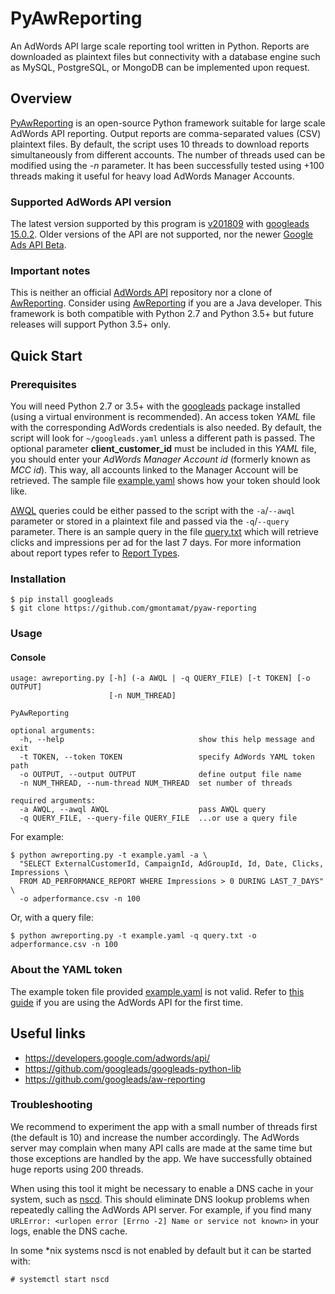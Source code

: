# PyAwReporting

An AdWords API large scale reporting tool written in Python. Reports are downloaded as plaintext files but connectivity
with a database engine such as MySQL, PostgreSQL, or MongoDB can be implemented upon request.

## Overview

[PyAwReporting](https://github.com/gmontamat/pyaw-reporting) is an open-source Python framework suitable for large scale
AdWords API reporting. Output reports are comma-separated values (CSV) plaintext files. By default, the script uses 10
threads to download reports simultaneously from different accounts. The number of threads used can be modified using the
*-n* parameter. It has been successfully tested using +100 threads making it useful for heavy load AdWords Manager
Accounts.

### Supported AdWords API version

The latest version supported by this program is
[v201809](https://ads-developers.googleblog.com/2018/09/announcing-v201809-of-adwords-api.html) with
[googleads 15.0.2](https://pypi.python.org/pypi/googleads). Older versions of the API are not supported, nor the newer
[Google Ads API Beta](https://developers.google.com/google-ads/api/docs/start).

### Important notes

This is neither an official [AdWords API](https://developers.google.com/adwords/api/) repository nor a clone of
[AwReporting](https://github.com/googleads/aw-reporting). Consider using
[AwReporting](https://github.com/googleads/aw-reporting) if you are a Java developer. This framework is both compatible
with Python 2.7 and Python 3.5+ but future releases will support Python 3.5+ only.

## Quick Start

### Prerequisites

You will need Python 2.7 or 3.5+ with the [googleads](https://pypi.python.org/pypi/googleads) package installed (using a
virtual environment is recommended). An access token *YAML* file with the corresponding AdWords credentials is also
needed. By default, the script will look for `~/googleads.yaml` unless a different path is passed. The optional
parameter **client\_customer\_id** must be included in this *YAML* file, you should enter your *AdWords Manager Account
id* (formerly known as *MCC id*). This way, all accounts linked to the Manager Account will be retrieved. The sample
file [example.yaml](awreporting/example.yaml) shows how your token should look like.

[AWQL](https://developers.google.com/adwords/api/docs/guides/awql) queries could be either passed to the script with the
`-a`/`--awql` parameter or stored in a plaintext file and passed via the `-q`/`--query` parameter. There is an sample
query in the file [query.txt](awreporting/query.txt) which will retrieve clicks and impressions per ad for the last 7
days. For more information about report types refer to
[Report Types](https://developers.google.com/adwords/api/docs/appendix/reports).

### Installation

```
$ pip install googleads
$ git clone https://github.com/gmontamat/pyaw-reporting
```

### Usage

#### Console

```
usage: awreporting.py [-h] (-a AWQL | -q QUERY_FILE) [-t TOKEN] [-o OUTPUT]
                      [-n NUM_THREAD]

PyAwReporting

optional arguments:
  -h, --help                              show this help message and exit
  -t TOKEN, --token TOKEN                 specify AdWords YAML token path
  -o OUTPUT, --output OUTPUT              define output file name
  -n NUM_THREAD, --num-thread NUM_THREAD  set number of threads

required arguments:
  -a AWQL, --awql AWQL                    pass AWQL query
  -q QUERY_FILE, --query-file QUERY_FILE  ...or use a query file
```

For example:

```
$ python awreporting.py -t example.yaml -a \
  "SELECT ExternalCustomerId, CampaignId, AdGroupId, Id, Date, Clicks, Impressions \
  FROM AD_PERFORMANCE_REPORT WHERE Impressions > 0 DURING LAST_7_DAYS" \
  -o adperformance.csv -n 100
```

Or, with a query file:

```
$ python awreporting.py -t example.yaml -q query.txt -o adperformance.csv -n 100
```

### About the YAML token

The example token file provided [example.yaml](awreporting/example.yaml) is not valid. Refer to
[this guide](https://developers.google.com/adwords/api/docs/guides/first-api-call) if you are using the AdWords API for
the first time.

## Useful links

* https://developers.google.com/adwords/api/
* https://github.com/googleads/googleads-python-lib
* https://github.com/googleads/aw-reporting

### Troubleshooting

We recommend to experiment the app with a small number of threads first (the default is 10) and increase the number
accordingly. The AdWords server may complain when many API calls are made at the same time but those exceptions are
handled by the app. We have successfully obtained huge reports using 200 threads.

When using this tool it might be necessary to enable a DNS cache in your system, such as
[nscd](http://man7.org/linux/man-pages/man8/nscd.8.html). This should eliminate DNS lookup problems when repeatedly
calling the AdWords API server. For example, if you find many `URLError: <urlopen error [Errno -2] Name or service
not known>` in your logs, enable the DNS cache.

In some *nix systems nscd is not enabled by default but it can be started with:

```
# systemctl start nscd
```
